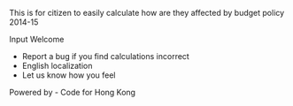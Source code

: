 This is for citizen to easily calculate how are they affected by budget policy 2014-15

Input Welcome
- Report a bug if you find calculations incorrect
- English localization
- Let us know how you feel

Powered by - Code for Hong Kong